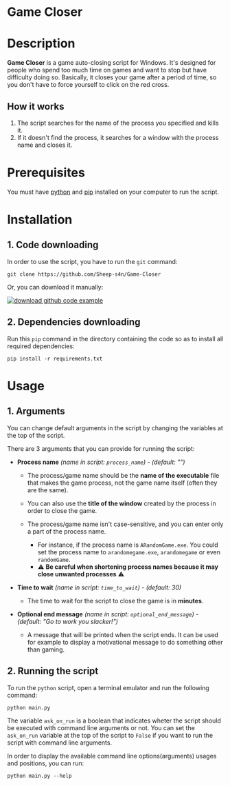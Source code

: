 # Game Closer

# Description
**Game Closer** is a game auto-closing script for Windows. It's designed for people who spend too much time on games and want to stop but have difficulty doing so. Basically, it closes your game after a period of time, so you don't have to force yourself to click on the red cross.

## How it works
1. The script searches for the name of the process you specified and kills it.
2. If it doesn't find the process, it searches for a window with the process name and closes it.

# Prerequisites
You must have [python](https://www.python.org/downloads/) and [pip](https://pip.pypa.io/en/stable/cli/pip_download/) installed on your computer to run the script.

# Installation
## 1. Code downloading
In order to use the script, you have to run the `git` command:
```
git clone https://github.com/Sheep-s4n/Game-Closer
```
Or, you can download it manually:


[![download github code example](https://img.shields.io/badge/%20-Download-03c2fc?logo=github&style=for-the-badge&labelColor=333)](https://github.com/Sheep-s4n/Game-Closer/archive/refs/heads/main.zip)


## 2. Dependencies downloading
Run this `pip` command in the directory containing the code so as to install all required dependencies:
```
pip install -r requirements.txt
```
# Usage
## 1. Arguments

You can change default arguments in the script by changing the variables at the top of the script.  

There are 3 arguments that you can provide for running the script:

- **Process name** *(name in script: `process_name`)* - *(default: "")* 
 
  - The process/game name should be the **name of the executable** file that makes the game process, not the game name itself (often they are the same).
  
  - You can also use the **title of the window** created by the process in order to close the game.
  
  - The process/game name isn't case-sensitive, and you can enter only a part of the process name.
    - For instance, if the process name is `ARandomGame.exe`. You could set the process name to `arandomegame.exe`, `arandomegame` or even `randomGame`.
    - ⚠️ **Be careful when shortening process names because it may close unwanted processes** ⚠️

- **Time to wait** *(name in script: `time_to_wait`)* - *(default: 30)*

  - The time to wait for the script to close the game is in **minutes**.

- **Optional end message** *(name in script: `optional_end_message`)* - *(default: "Go to work you slacker!")*
  - A message that will be printed when the script ends. It can be used for example to display a motivational message to do something other than gaming.

## 2. Running the script
To run the `python` script, open a terminal emulator and run the following command:
```
python main.py
```
The variable `ask_on_run` is a boolean that indicates wheter the script should be executed with command line arguments or not.
You can set the `ask_on_run` variable at the top of the script to `False` if you want to run the script with command line arguments.

In order to display the available command line options(arguments) usages and positions, you can run: 
```
python main.py --help
```